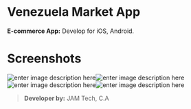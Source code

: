 # Venezuela Market App

**E-commerce App:** Develop for iOS, Android.


# Screenshots

![enter image description here](https://lh3.googleusercontent.com/uIpdljyw066HUpuu5vkaiccTjFVqwh-5q3AfxtukOjj61foRBR6qqyEFGeisQY5W4x5b=w1920-h976)![enter image description here](https://lh3.googleusercontent.com/S8jJgPlcI1t9Iwus_vG0ASHkgK6HDNm_BHsHZvZ5UoLyCEVdnIeUq2N5epTTQLXKnmAk=w1920-h976)![enter image description here](https://lh3.googleusercontent.com/qMGDq2yvnAk2aGHM6OpEle3NsBGSadxZKRCrJvZ4mDA2rE41snrDbNWi4p4q5BJJXw=w1920-h976)![enter image description here](https://lh3.googleusercontent.com/bznEQTnn8e5ZPm8YgFD0WydOkXdZTRr_nDl0V1oZqQYCKvNynWCBkWPZsEHjTwfTnyA3=w1920-h976)

> **Developer by:** JAM Tech, C.A


